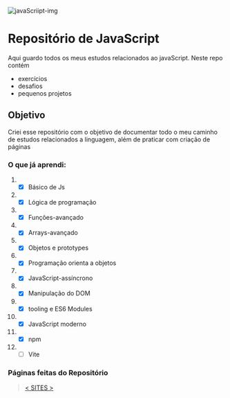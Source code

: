 ![javaScriipt-img](https://img.icons8.com/?size=100&id=39854&format=png&color=000000)
# Repositório de JavaScript
Aqui guardo todos os meus estudos relacionados ao javaScript. Neste repo contém

* exercícios
* desafios
* pequenos projetos

## Objetivo
Criei esse repositório com o objetivo de documentar todo o meu caminho de estudos relacionados a linguagem, além de praticar com criação de páginas

### O que já aprendi:

1. -[X] Básico de Js
2. -[X] Lógica de programação
3. -[X] Funções-avançado
4. -[X] Arrays-avançado
5. -[X] Objetos e prototypes
6. -[X] Programação orienta a objetos
7. -[X] JavaScript-assíncrono
8. -[X] Manipulação do DOM
9. -[X] tooling e ES6 Modules
11. -[X] JavaScript moderno
12. -[X] npm
10. -[ ] Vite

### Páginas feitas do Repositório 
>[< SITES >](https://fagner-bagundes.github.io/JavaScript/)
